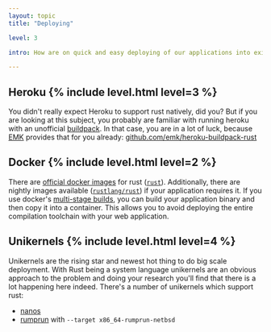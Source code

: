 ```yaml
---
layout: topic
title: "Deploying"

level: 3

intro: How are on quick and easy deploying of our applications into existing server infrastructures? Well, stuff is looking quite good actually.

---
```


<h2>Heroku {% include level.html level=3 %}</h2>

You didn't really expect Heroku to support rust natively, did you? But if you are looking at this subject, you probably are familiar with running heroku with an unofficial [buildpack](https://devcenter.heroku.com/articles/buildpacks). In that case, you are in a lot of luck, because [EMK](https://github.com/emk) provides that for you already: [github.com/emk/heroku-buildpack-rust](https://github.com/emk/heroku-buildpack-rust)

<h2>Docker {% include level.html level=2 %}</h2>

There are [official docker images](https://github.com/rust-lang-nursery/docker-rust) for rust ([`rust`](https://hub.docker.com/_/rust/)). Additionally, there are nightly images available ([`rustlang/rust`](https://hub.docker.com/r/rustlang/rust/)) if your application requires it. If you use docker's [multi-stage builds](https://docs.docker.com/develop/develop-images/multistage-build/), you can build your application binary and then copy it into a container. This allows you to avoid deploying the entire compilation toolchain with your web application.

<h2>Unikernels {% include level.html level=4 %}</h2>

Unikernels are the rising star and newest hot thing to do big scale deployment. With Rust being a system language unikernels are an obvious approach to the problem and doing your research you'll find that there is a lot happening here indeed. There's a number of unikernels which support rust:
 - [nanos](https://github.com/nanovms/nanos)
 - [rumprun](https://github.com/rumpkernel/rumprun) with `--target x86_64-rumprun-netbsd`
